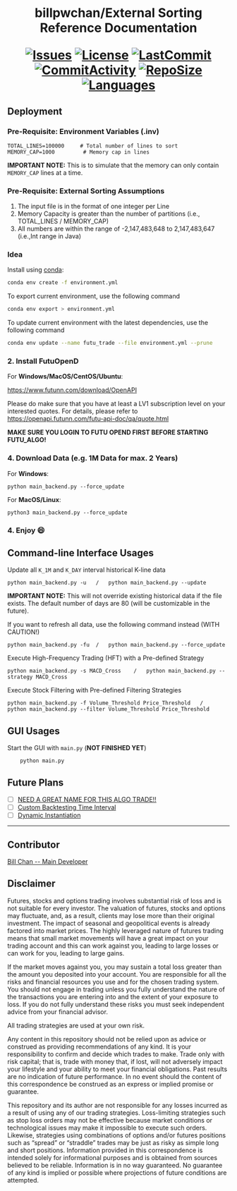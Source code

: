 <div align="center">
<h1> billpwchan/External Sorting Reference Documentation

[![Issues](https://img.shields.io/github/issues/billpwchan/external-sorting?style=for-the-badge)](https://github.com/billpwchan/external-sorting/issues)
[![License](https://img.shields.io/github/license/billpwchan/external-sorting?style=for-the-badge)](https://github.com/billpwchan/external-sorting/blob/master/LICENSE)
[![LastCommit](https://img.shields.io/github/last-commit/billpwchan/external-sorting?style=for-the-badge)](https://github.com/billpwchan/external-sorting/blob/master/LICENSE)
[![CommitActivity](https://img.shields.io/github/commit-activity/y/billpwchan/external-sorting?style=for-the-badge)](https://github.com/billpwchan/external-sorting/commits/master)
[![RepoSize](https://img.shields.io/github/repo-size/billpwchan/external-sorting?style=for-the-badge)](https://github.com/billpwchan/external-sorting)
[![Languages](https://img.shields.io/github/languages/top/billpwchan/external-sorting?style=for-the-badge)](https://github.com/billpwchan/external-sorting)

</div>

## Deployment

### Pre-Requisite: Environment Variables (.inv)

```dotenv
TOTAL_LINES=100000     # Total number of lines to sort
MEMORY_CAP=1000         # Memory cap in lines
```

**IMPORTANT NOTE:** This is to simulate that the memory can only contain `MEMORY_CAP` lines at a time.

### Pre-Requisite: External Sorting Assumptions

1. The input file is in the format of one integer per Line
2. Memory Capacity is greater than the number of partitions (i.e., TOTAL_LINES / MEMORY_CAP)
3. All numbers are within the range of -2,147,483,648 to 2,147,483,647 (i.e.,Int range in Java)

### Idea

Install using [conda](https://docs.conda.io/en/latest/):

```bash
conda env create -f environment.yml
```

To export current environment, use the following command

```bash
conda env export > environment.yml
```

To update current environment with the latest dependencies, use the following command

```bash
conda env update --name futu_trade --file environment.yml --prune
```

### 2. Install FutuOpenD

For **Windows/MacOS/CentOS/Ubuntu**:

https://www.futunn.com/download/OpenAPI

Please do make sure that you have at least a LV1 subscription level on your interested quotes. For details, please refer
to https://openapi.futunn.com/futu-api-doc/qa/quote.html

**MAKE SURE YOU LOGIN TO FUTU OPEND FIRST BEFORE STARTING FUTU_ALGO!**

### 4. Download Data (e.g. 1M Data for max. 2 Years)

For **Windows**:

    python main_backend.py --force_update

For **MacOS/Linux**:

    python3 main_backend.py --force_update

### 4. Enjoy :smile:

## Command-line Interface Usages

Update all `K_1M` and `K_DAY` interval historical K-line data

    python main_backend.py -u   /   python main_backend.py --update

**IMPORTANT NOTE:** This will not override existing historical data if the file exists. The default number of days are
80 (will be customizable in the future).

If you want to refresh all data, use the following command instead (WITH CAUTION!)

    python main_backend.py -fu  /   python main_backend.py --force_update

Execute High-Frequency Trading (HFT) with a Pre-defined Strategy

    python main_backend.py -s MACD_Cross    /   python main_backend.py --strategy MACD_Cross

Execute Stock Filtering with Pre-defined Filtering Strategies

    python main_backend.py -f Volume_Threshold Price_Threshold   /   python main_backend.py --filter Volume_Threshold Price_Threshold

## GUI Usages

Start the GUI with `main.py` (**NOT FINISHED YET**)

```commandline
    python main.py
```

## Future Plans

- [ ] [NEED A GREAT NAME FOR THIS ALGO TRADE!!](https://github.com/billpwchan/futu_algo/issues/23)
- [ ] [Custom Backtesting Time Interval]()
- [ ] [Dynamic Instantiation](https://github.com/billpwchan/futu_algo/issues/18)

-----------

## Contributor

[Bill Chan -- Main Developer](https://github.com/billpwchan/)

## Disclaimer

Futures, stocks and options trading involves substantial risk of loss and is not suitable for every investor. The
valuation of futures, stocks and options may fluctuate, and, as a result, clients may lose more than their original
investment. The impact of seasonal and geopolitical events is already factored into market prices. The highly leveraged
nature of futures trading means that small market movements will have a great impact on your trading account and this
can work against you, leading to large losses or can work for you, leading to large gains.

If the market moves against you, you may sustain a total loss greater than the amount you deposited into your account.
You are responsible for all the risks and financial resources you use and for the chosen trading system. You should not
engage in trading unless you fully understand the nature of the transactions you are entering into and the extent of
your exposure to loss. If you do not fully understand these risks you must seek independent advice from your financial
advisor.

All trading strategies are used at your own risk.

Any content in this repository should not be relied upon as advice or construed as providing recommendations of any
kind. It is your responsibility to confirm and decide which trades to make. Trade only with risk capital; that is, trade
with money that, if lost, will not adversely impact your lifestyle and your ability to meet your financial obligations.
Past results are no indication of future performance. In no event should the content of this correspondence be construed
as an express or implied promise or guarantee.

This repository and its author are not responsible for any losses incurred as a result of using any of our trading
strategies. Loss-limiting strategies such as stop loss orders may not be effective because market conditions or
technological issues may make it impossible to execute such orders. Likewise, strategies using combinations of options
and/or futures positions such as “spread” or “straddle” trades may be just as risky as simple long and short positions.
Information provided in this correspondence is intended solely for informational purposes and is obtained from sources
believed to be reliable. Information is in no way guaranteed. No guarantee of any kind is implied or possible where
projections of future conditions are attempted.

